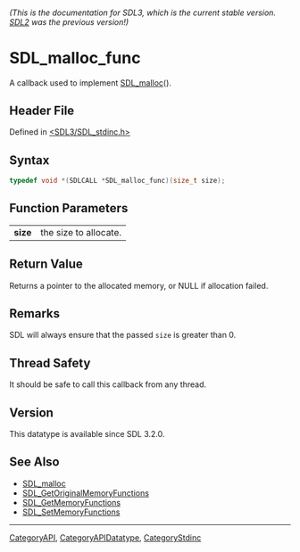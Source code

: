 ###### (This is the documentation for SDL3, which is the current stable version. [SDL2](https://wiki.libsdl.org/SDL2/) was the previous version!)
# SDL_malloc_func

A callback used to implement [SDL_malloc](SDL_malloc)().

## Header File

Defined in [<SDL3/SDL_stdinc.h>](https://github.com/libsdl-org/SDL/blob/main/include/SDL3/SDL_stdinc.h)

## Syntax

```c
typedef void *(SDLCALL *SDL_malloc_func)(size_t size);
```

## Function Parameters

|          |                       |
| -------- | --------------------- |
| **size** | the size to allocate. |

## Return Value

Returns a pointer to the allocated memory, or NULL if allocation failed.

## Remarks

SDL will always ensure that the passed `size` is greater than 0.

## Thread Safety

It should be safe to call this callback from any thread.

## Version

This datatype is available since SDL 3.2.0.

## See Also

- [SDL_malloc](SDL_malloc)
- [SDL_GetOriginalMemoryFunctions](SDL_GetOriginalMemoryFunctions)
- [SDL_GetMemoryFunctions](SDL_GetMemoryFunctions)
- [SDL_SetMemoryFunctions](SDL_SetMemoryFunctions)

----
[CategoryAPI](CategoryAPI), [CategoryAPIDatatype](CategoryAPIDatatype), [CategoryStdinc](CategoryStdinc)

